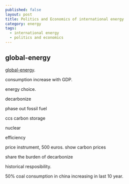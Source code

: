 ```yaml
---
published: false
layout: post
title: Politics and Economics of international energy
category: energy
tags:
  - international energy
  - politics and economics
---
```

## global-energy

[global-energy](https://www.coursera.org/learn/global-energy/lecture/2MqvD/interview-with-professor-manfred-hafner-part-1).

consumption increase with GDP. 

energy choice. 

decarbonize

phase out fossil fuel

ccs carbon storage

nuclear

efficiency

price instrument, 500 euros. show carbon prices

share the burden of decarbonize

historical resposibility. 

50% coal consumption in china increasing in last 10 year. 



